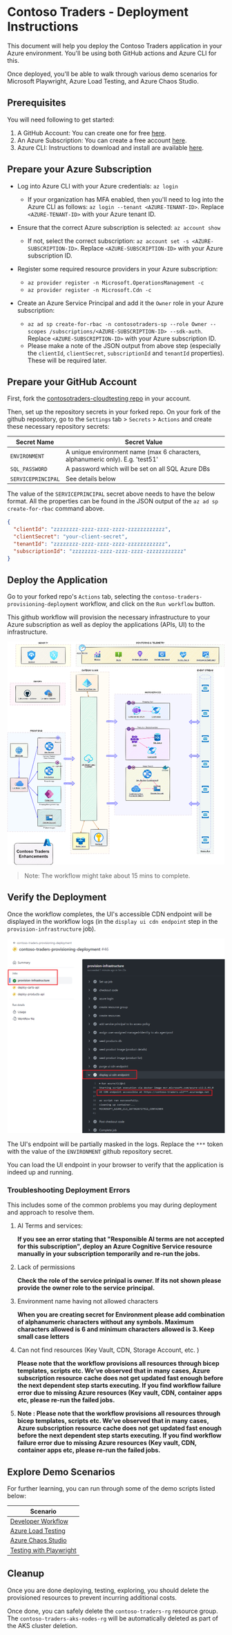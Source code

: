 # Contoso Traders - Deployment Instructions

This document will help you deploy the Contoso Traders application in your Azure environment. You'll be using both GitHub actions and Azure CLI for this.

Once deployed, you'll be able to walk through various demo scenarios for Microsoft Playwright, Azure Load Testing, and Azure Chaos Studio.

## Prerequisites

You will need following to get started:

1. A GitHub Account: You can create one for free [here](https://github.com/).
2. An Azure Subscription: You can create a free account [here](https://azure.microsoft.com/free/).
3. Azure CLI: Instructions to download and install are available [here](https://learn.microsoft.com/en-us/cli/azure/install-azure-cli).

## Prepare your Azure Subscription

* Log into Azure CLI with your Azure credentials: `az login`
  * If your organization has MFA enabled, then you'll need to log into the Azure CLI as follows: `az login --tenant <AZURE-TENANT-ID>`. Replace `<AZURE-TENANT-ID>` with your Azure tenant ID.

* Ensure that the correct Azure subscription is selected: `az account show`
  * If not, select the correct subscription: `az account set -s <AZURE-SUBSCRIPTION-ID>`. Replace `<AZURE-SUBSCRIPTION-ID>` with your Azure subscription ID.

* Register some required resource providers in your Azure subscription:
  * `az provider register -n Microsoft.OperationsManagement -c`
  * `az provider register -n Microsoft.Cdn -c`

* Create an Azure Service Principal and add it the `Owner` role in your Azure subscription:
  * `az ad sp create-for-rbac -n contosotraders-sp --role Owner --scopes /subscriptions/<AZURE-SUBSCRIPTION-ID> --sdk-auth`. Replace `<AZURE-SUBSCRIPTION-ID>` with your Azure subscription ID.
  * Please make a note of the JSON output from above step (especially the `clientId`, `clientSecret`, `subscriptionId` and `tenantId` properties). These will be required later.

## Prepare your GitHub Account

First, fork the [contosotraders-cloudtesting repo](https://github.com/microsoft/contosotraders-cloudtesting) in your account.

Then, set up the repository secrets in your forked repo. On your fork of the github repository, go to the `Settings` tab > `Secrets` > `Actions` and create these necessary repository secrets:

| Secret Name        | Secret Value                                                                   |
| ------------------ | ------------------------------------------------------------------------------ |
| `ENVIRONMENT`      | A unique environment name (max 6 characters, alphanumeric only). E.g. 'test51' |
| `SQL_PASSWORD`     | A password which will be set on all SQL Azure DBs                              |
| `SERVICEPRINCIPAL` | See details below                                                              |

The value of the `SERVICEPRINCIPAL` secret above needs to have the below format. All the properties can be found in the JSON output of the `az ad sp create-for-rbac` command above.

```json
{
  "clientId": "zzzzzzzz-zzzz-zzzz-zzzz-zzzzzzzzzzzz",
  "clientSecret": "your-client-secret",
  "tenantId": "zzzzzzzz-zzzz-zzzz-zzzz-zzzzzzzzzzzz",
  "subscriptionId": "zzzzzzzz-zzzz-zzzz-zzzz-zzzzzzzzzzzz"
}
```

## Deploy the Application

Go to your forked repo's `Actions` tab, selecting the `contoso-traders-provisioning-deployment` workflow, and click on the `Run workflow` button.

This github workflow will provision the necessary infrastructure to your Azure subscription as well as deploy the applications (APIs, UI) to the infrastructure.

![Contoso Traders Architecture](../docs/architecture/contoso-traders-enhancements.drawio.png)

> Note: The workflow might take about 15 mins to complete.

## Verify the Deployment

Once the workflow completes, the UI's accessible CDN endpoint will be displayed in the workflow logs (in the `display ui cdn endpoint` step in the `provision-infrastructure` job).

![Endpoints in workflow logs](./images/ui-endpoint-github-workflow.png)

The UI's endpoint will be partially masked in the logs. Replace the `***` token with the value of the `ENVIRONMENT` github repository secret.

You can load the UI endpoint in your browser to verify that the application is indeed up and running.

### Troubleshooting Deployment Errors

This includes some of the common problems you may during deployment and approach to resolve them.

1.	AI Terms and services:  

	 **If you see an error stating that "Responsible AI terms are not accepted for this subscription", deploy an Azure Cognitive Service resource manually in your subscription temporarily and re-run the jobs.** 
	 
3.	Lack of permissions
	
       **Check the role of the service prinipal is owner. If its not shown please provide the owner role to the service principal.**
	
5.	Environment name having not allowed characters
	
	**When you are creating secret for Environment please add combination of alphanumeric characters without any symbols. Maximum characters allowed is 6 and minimum characters allowed is 3. Keep small case letters**
	

10.	Can not find resources (Key Vault, CDN, Storage Account, etc. )

	**Please note that the workflow provisions all resources through bicep templates, scripts etc. We’ve observed that in many cases, Azure subscription resource cache does not get updated fast enough before the next dependent step starts executing.
	If you find workflow failure error due to missing Azure resources (Key vault, CDN, container apps etc, please re-run the failed jobs.**

11. **Note : Please note that the workflow provisions all resources through bicep templates, scripts etc. We’ve observed that in many cases, Azure subscription resource cache does not get updated fast enough before the next dependent step starts executing.
If you find workflow failure error due to missing Azure resources (Key vault, CDN, container apps etc, please re-run the failed jobs.** 

## Explore Demo Scenarios

For further learning, you can run through some of the demo scripts listed below:

| Scenario                                                                          |
| --------------------------------------------------------------------------------- |
| [Developer Workflow](../demo-scripts/dev-workflow/walkthrough.md)                 |
| [Azure Load Testing](../demo-scripts/azure-load-testing/walkthrough.md)           |
| [Azure Chaos Studio](../demo-scripts/azure-chaos-studio/walkthrough.md)           |
| [Testing with Playwright](../demo-scripts/testing-with-playwright/walkthrough.md) |

## Cleanup

Once you are done deploying, testing, exploring, you should delete the provisioned resources to prevent incurring additional costs.

Once done, you can safely delete the `contoso-traders-rg` resource group. The `contoso-traders-aks-nodes-rg` will be automatically deleted as part of the AKS cluster deletion.
